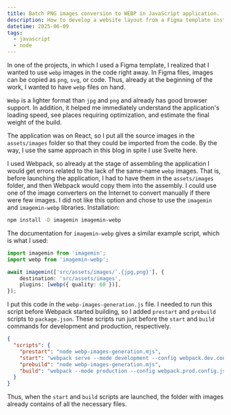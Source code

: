 ```yaml
---
title: Batch PNG images conversion to WEBP in JavaScript application.
description: How to develop a website layout from a Figma template instantly using optimized WEBP images instead of exported PNG ones.
datetime: 2025-06-09
tags:
  - javascript
  - node
---
```


In one of the projects, in which I used a Figma template, I
realized that I wanted to use `webp` images in the code right away. In Figma files, images can be copied as `png`,
`svg`, or code. Thus, already at the beginning of the work, I wanted to have `webp` files on hand.

`Webp` is a lighter format than `jpg` and `png` and already has good browser support. In addition, it helped me
immediately understand the application's loading speed, see places requiring optimization, and estimate the final weight
of the build.

The application was on React, so I put all the source images in the `assets/images` folder so that they could be
imported from the code. By the way, I use the same approach in this blog in spite I use Svelte here.

I used Webpack, so already at the stage of assembling the application I would get errors related to the lack of
the same-name `webp` images. That is, before launching the application, I had to have them in the `assets/images`
folder, and then Webpack would copy them into the assembly.
I could use one of the image converters on the Internet to convert manually if there were few images. I did not like
this option and chose to use the `imagemin` and `imagemin-webp` libraries.
Installation:

```sh
npm install -D imagemin imagemin-webp
```

The documentation for `imagemin-webp` gives a similar example script, which is what I used:

```typescript
import imagemin from 'imagemin';
import webp from 'imagemin-webp';

await imagemin(['src/assets/images/`.{jpg,png}'], {
	destination: 'src/assets/images',
	plugins: [webp({ quality: 60 })],
});
```

I put this code in the `webp-images-generation.js` file. I needed to run this script before Webpack started building, so I
added `prestart` and `prebuild` scripts to `package.json`. These scripts run just before the `start` and `build` commands for
development and production, respectively.

```json
{
  "scripts": {
    "prestart": "node webp-images-generation.mjs",
    "start": "webpack serve --mode development --config webpack.dev.config.js",
    "prebuild": "node webp-images-generation.mjs",
    "build": "webpack --mode production --config webpack.prod.config.js"
  }
}
```

Thus, when the `start` and `build` scripts are launched, the folder with images already contains of all the necessary
files.